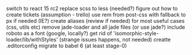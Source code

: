 switch to react 15 rc2
replace scss to less (needed?)
figure out how to create tickets (assumption - trello)
use rem from post-css with fallback to px if needed (IE?)
create aliases (review if needed) for most useful cases (css, utils etc)
remove jade-loader and all jade files (or use jade?)
include roboto as a font (google, locally?)
get rid of 'isomorphic-style-loader/lib/withStyles' (strange issues happens, not needed)
creatte .editorconfig
migrate to babel 6 (at least stage-0)